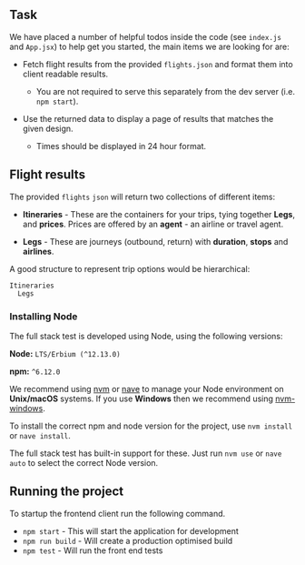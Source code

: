 ## Task

We have placed a number of helpful todos inside the code (see `index.js` and `App.jsx`) to help get you started, the main items we are looking for are:

- Fetch flight results from the provided `flights.json` and format them into client readable results.
  - You are not required to serve this separately from the dev server (i.e. `npm start`).

- Use the returned data to display a page of results that matches the given design.
  - Times should be displayed in 24 hour format.


## Flight results

The provided `flights` `json` will return two collections of different items:

* **Itineraries** - These are the containers for your trips, tying together **Legs**, and **prices**. Prices are offered by an **agent** - an airline or travel agent.

* **Legs** - These are journeys (outbound, return) with **duration**, **stops** and **airlines**.

A good structure to represent trip options would be hierarchical:

```
Itineraries
  Legs
```


### Installing Node

The full stack test is developed using Node, using the following versions:

  **Node:** `LTS/Erbium (^12.13.0)`

  **npm:** `^6.12.0`

We recommend using [nvm](https://github.com/nvm-sh/nvm) or [nave](https://github.com/isaacs/nave) to manage your Node environment on **Unix/macOS** systems. If you use **Windows** then we recommend using [nvm-windows](https://github.com/coreybutler/nvm-windows).

To install the correct npm and node version for the project, use `nvm install` or `nave install`.

The full stack test has built-in support for these. Just run `nvm use` or `nave auto` to select the correct Node version.


## Running the project

To startup the frontend client run the following command.

* `npm start` - This will start the application for development
* `npm run build` - Will create a production optimised build
* `npm test` - Will run the front end tests
